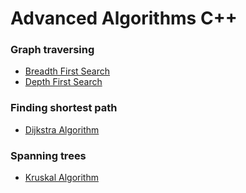 # Advanced Algorithms C++

### Graph traversing

* [Breadth First Search](https://github.com/sayanarijit/AdvancedAlgorithmsCPP/blob/master/BreadthFirstSearch/notes.md)
* [Depth First Search](https://github.com/sayanarijit/AdvancedAlgorithmsCPP/blob/master/DepthFirstSearch/nodes.md)

### Finding shortest path

* [Dijkstra Algorithm](https://github.com/sayanarijit/AdvancedAlgorithmsCPP/blob/master/DijkstraAlgorithm/notes.md)

### Spanning trees

* [Kruskal Algorithm](https://github.com/sayanarijit/AdvancedAlgorithmsCPP/blob/master/KruskalAlgorithm/notes.md)